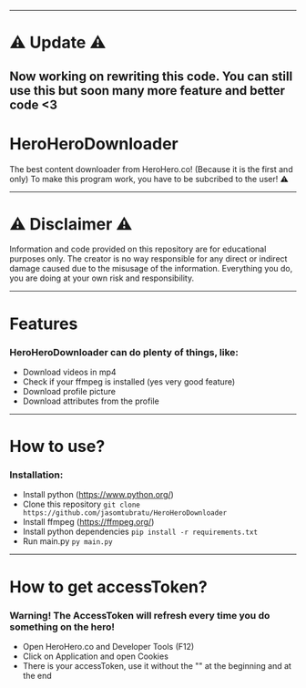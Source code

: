 --------------------------------------------------
# ⚠️ Update ⚠️
Now working on rewriting this code. You can still use this but soon many more feature and better code <3 
--------------------
# HeroHeroDownloader
The best content downloader from HeroHero.co! (Because it is the first and only)
To make this program work, you have to be subcribed to the user! ⚠️

--------------------
# ⚠️ Disclaimer ⚠️
Information and code provided on this repository are for educational purposes only. The creator is no way responsible for any direct or indirect damage caused due to the misusage of the information. Everything you do, you are doing at your own risk and responsibility.

--------------------

# Features
### HeroHeroDownloader can do plenty of things, like:
- Download videos in mp4
- Check if your ffmpeg is installed (yes very good feature)
- Download profile picture
- Download attributes from the profile 

--------------------

# How to use?
### Installation:
- Install python (https://www.python.org/)
- Clone this repository
`git clone https://github.com/jasomtubratu/HeroHeroDownloader`
- Install ffmpeg (https://ffmpeg.org/)
- Install python dependencies
`pip install -r requirements.txt`
- Run main.py
`py main.py`

--------------------

# How to get accessToken? 
### Warning! The AccessToken will refresh every time you do something on the hero!
- Open HeroHero.co and Developer Tools (F12)
- Click on Application and open Cookies
- There is your accessToken, use it without the "" at the beginning and at the end
